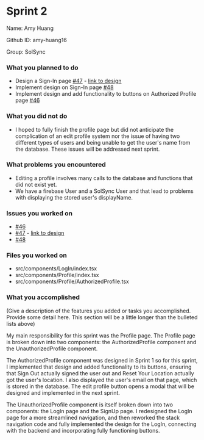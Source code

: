# Sprint 2

Name: Amy Huang

Github ID: amy-huang16

Group: SolSync

### What you planned to do

- Design a Sign-In page [#47](https://github.com/utk-cs340-fall24/SolSync/issues/47) - [link to design](https://github.com/utk-cs340-fall24/SolSync/blob/main/designs/log_in_page.png)
- Implement design on Sign-In page [#48](https://github.com/utk-cs340-fall24/SolSync/issues/48)
- Implement design and add functionality to buttons on Authorized Profile page [#46](https://github.com/utk-cs340-fall24/SolSync/issues/46)

### What you did not do

- I hoped to fully finish the profile page but did not anticipate the complication of an edit profile system nor the issue of having two different types of users and being unable to get the user's name from the database. These issues will be addressed next sprint.

### What problems you encountered

- Editing a profile involves many calls to the database and functions that did not exist yet.
- We have a firebase User and a SolSync User and that lead to problems with displaying the stored user's displayName.

### Issues you worked on

- [#46](https://github.com/utk-cs340-fall24/SolSync/issues/46)
- [#47](https://github.com/utk-cs340-fall24/SolSync/issues/47) - [link to design](https://github.com/utk-cs340-fall24/SolSync/blob/main/designs/log_in_page.png)
- [#48](https://github.com/utk-cs340-fall24/SolSync/issues/48)

### Files you worked on

- src/components/LogIn/index.tsx
- src/components/Profile/index.tsx
- src/components/Profile/AuthorizedProfile.tsx

### What you accomplished

(Give a description of the features you added or tasks you accomplished. Provide some detail here. This section will be a little longer than the bulleted lists above)

My main responsibility for this sprint was the Profile page. The Profile page is broken down into two components: the AuthorizedProfile component and the UnauthorizedProfile component.

The AuthorizedProfile component was designed in Sprint 1 so for this sprint, I implemented that design and added functionality to its buttons, ensuring that Sign Out actually signed the user out and Reset Your Location actually got the user's location. I also displayed the user's email on that page, which is stored in the database. The edit profile button opens a modal that will be designed and implemented in the next sprint.

The UnauthorizedProfile component is itself broken down into two components: the LogIn page and the SignUp page. I redesigned the LogIn page for a more streamlined navigation, and then reworked the stack navigation code and fully implemented the design for the LogIn, connecting with the backend and incorporating fully functioning buttons.
